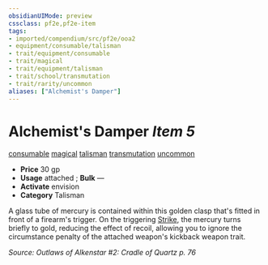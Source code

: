 ```yaml
---
obsidianUIMode: preview
cssclass: pf2e,pf2e-item
tags:
- imported/compendium/src/pf2e/ooa2
- equipment/consumable/talisman
- trait/equipment/consumable
- trait/magical
- trait/equipment/talisman
- trait/school/transmutation
- trait/rarity/uncommon
aliases: ["Alchemist's Damper"]
---
```

# Alchemist's Damper *Item 5*  
[consumable](consumable.md)  [magical](magical.md)  [talisman](talisman.md)  [transmutation](transmutation.md)  [uncommon](uncommon.md)  

- **Price** 30 gp
- **Usage** attached <to a firearm with the kickback weapon trait>; **Bulk** —
- **Activate** envision
- **Category** Talisman

A glass tube of mercury is contained within this golden clasp that's fitted in front of a firearm's trigger. On the triggering [Strike](strike.md), the mercury turns briefly to gold, reducing the effect of recoil, allowing you to ignore the circumstance penalty of the attached weapon's kickback weapon trait.

*Source: Outlaws of Alkenstar #2: Cradle of Quartz p. 76*